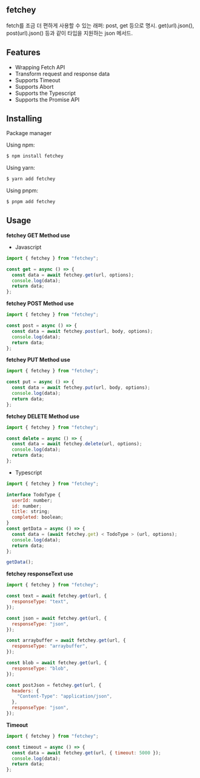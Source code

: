 ## fetchey

fetch를 조금 더 편하게 사용할 수 있는 래퍼: post, get 등으로 명시. get(url).json<T>(), post(url).json<T>() 등과 같이 타입을 지원하는 json 메서드.

## Features

- Wrapping Fetch API
- Transform request and response data
- Supports Timeout
- Supports Abort
- Supports the Typescript
- Supports the Promise API

## Installing

Package manager

Using npm:

```bash
$ npm install fetchey
```

Using yarn:

```bash
$ yarn add fetchey
```

Using pnpm:

```bash
$ pnpm add fetchey
```

## Usage

**fetchey GET Method use**

- Javascript

```js
import { fetchey } from "fetchey";

const get = async () => {
  const data = await fetchey.get(url, options);
  console.log(data);
  return data;
};
```

**fetchey POST Method use**

```js
import { fetchey } from "fetchey";

const post = async () => {
  const data = await fetchey.post(url, body, options);
  console.log(data);
  return data;
};
```

**fetchey PUT Method use**

```js
import { fetchey } from "fetchey";

const put = async () => {
  const data = await fetchey.put(url, body, options);
  console.log(data);
  return data;
};
```

**fetchey DELETE Method use**

```js
import { fetchey } from "fetchey";

const delete = async () => {
  const data = await fetchey.delete(url, options);
  console.log(data);
  return data;
};
```

- Typescript

```js
import { fetchey } from "fetchey";

interface TodoType {
  userId: number;
  id: number;
  title: string;
  completed: boolean;
}
const getData = async () => {
  const data = (await fetchey.get) < TodoType > (url, options);
  console.log(data);
  return data;
};

getData();
```

**fetchey responseText use**

```js
import { fetchey } from "fetchey";

const text = await fetchey.get(url, {
  responseType: "text",
});

const json = await fetchey.get(url, {
  responseType: "json",
});

const arraybuffer = await fetchey.get(url, {
  responseType: "arraybuffer",
});

const blob = await fetchey.get(url, {
  responseType: "blob",
});

const postJson = fetchey.get(url, {
  headers: {
    "Content-Type": "application/json",
  },
  responseType: "json",
});
```

**Timeout**

```js
import { fetchey } from "fetchey";

const timeout = async () => {
  const data = await fetchey.get(url, { timeout: 5000 });
  console.log(data);
  return data;
};
```
